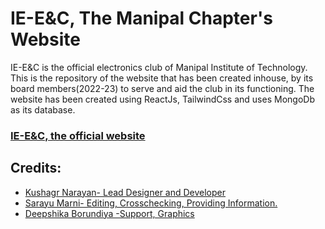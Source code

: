 
# IE-E&C, The Manipal Chapter's Website

IE-E&C is the  official electronics club of Manipal Institute of Technology.
This is the repository of the website that has been created inhouse, by its board members(2022-23) to serve and aid the club in its functioning.
The website has been created using ReactJs, TailwindCss and uses MongoDb as its database.

### [IE-E&C, the official website](https://ieenc.vercel.app/)
## Credits:

 - [Kushagr Narayan- Lead Designer and Developer](https://www.linkedin.com/in/kushagr-narayan/)
 - [Sarayu Marni- Editing, Crosschecking, Providing Information. ](https://www.linkedin.com/in/sarayu-marni/)
 - [Deepshika Borundiya -Support, Graphics](https://www.linkedin.com/in/deepshika-borundiya-21a548250/)




